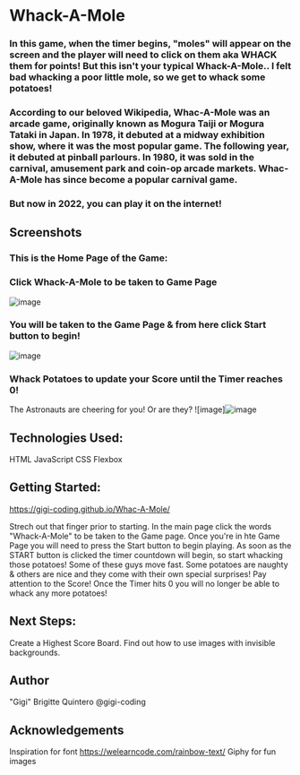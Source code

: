 # Whack-A-Mole

### In this game, when the timer begins, "moles" will appear on the screen and the player will need to click on them aka WHACK them for points! But this isn't your typical Whack-A-Mole.. I felt bad whacking a poor little mole, so we get to whack some potatoes! 

 ### According to our beloved Wikipedia, Whac-A-Mole was an arcade game, originally known as Mogura Taiji or Mogura Tataki in Japan. In 1978, it debuted at a midway exhibition show, where it was the most popular game. The following year, it debuted at pinball parlours. In 1980, it was sold in the carnival, amusement park and coin-op arcade markets. Whac-A-Mole has since become a popular carnival game. 

### But now in 2022, you can play it on the internet! 



## Screenshots

### This is the Home Page of the Game: 
### Click Whack-A-Mole to be taken to Game Page
![image](https://user-images.githubusercontent.com/101548840/163052435-887e8f9a-e899-4075-90f5-9656dbba093c.png)
### You will be taken to the Game Page & from here click Start button to begin!
![image](https://user-images.githubusercontent.com/101548840/163096831-b58de302-8aa9-4ce3-bce1-1ba89f4514a1.png)

### Whack Potatoes to update your Score until the Timer reaches 0!
The Astronauts are cheering for you! Or are they? 
![image]![image](https://user-images.githubusercontent.com/101548840/163096373-dcea16df-d682-4ce6-8715-912f08873452.png)




## Technologies Used:
HTML
JavaScript
CSS
Flexbox

## Getting Started: 

 https://gigi-coding.github.io/Whac-A-Mole/

Strech out that finger prior to starting. 
In the main page click the words "Whack-A-Mole" to be taken to the Game page. 
Once you're in hte Game Page you will need to press the Start button to begin playing. As soon as the START button is clicked the timer countdown will begin, so start whacking those potatoes! Some of these guys move fast. Some potatoes are naughty & others are nice and they come with their own special surprises! Pay attention to the Score!
Once the Timer hits 0 you will no longer be able to whack any more potatoes! 



## Next Steps: 
Create a Highest Score Board. Find out how to use images with invisible backgrounds.

## Author
"Gigi" Brigitte Quintero
@gigi-coding

## Acknowledgements 
Inspiration for font https://welearncode.com/rainbow-text/
Giphy for fun images
